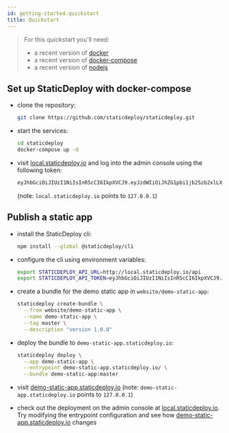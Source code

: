 ```yaml
---
id: getting-started.quickstart
title: Quickstart
---
```


> For this quickstart you'll need:
>
> - a recent version of [docker](https://docs.docker.com/install/)
> - a recent version of
>   [docker-compose](https://docs.docker.com/compose/install/)
> - a recent version of [nodejs](https://nodejs.org/en/)

## Set up StaticDeploy with docker-compose

- clone the repository:

  ```sh
  git clone https://github.com/staticdeploy/staticdeploy.git
  ```

- start the services:

  ```sh
  cd staticdeploy
  docker-compose up -d
  ```

- visit [local.staticdeploy.io](http://local.staticdeploy.io) and log into the
  admin console using the following token:

  ```sh
  eyJhbGciOiJIUzI1NiIsInR5cCI6IkpXVCJ9.eyJzdWIiOiJhZG1pbi1jb25zb2xlLXVzZXIifQ.yGQzbu3CAIGuxnEhEAKrqv9W8cXuBiCnPIwN_kmmzlQ
  ```

  (note: `local.staticdeploy.io` points to `127.0.0.1`)

## Publish a static app

- install the StaticDeploy cli:

  ```sh
  npm install --global @staticdeploy/cli
  ```

- configure the cli using environment variables:

  ```sh
  export STATICDEPLOY_API_URL=http://local.staticdeploy.io/api
  export STATICDEPLOY_API_TOKEN=eyJhbGciOiJIUzI1NiIsInR5cCI6IkpXVCJ9.eyJzdWIiOiJjbGktdXNlciJ9.5Afzq7hN9GoLzlKCJwxGpi1RnQeCSF705vRxuqXPZkU
  ```

- create a bundle for the demo static app in `website/demo-static-app`:

  ```sh
  staticdeploy create-bundle \
    --from website/demo-static-app \
    --name demo-static-app \
    --tag master \
    --description "version 1.0.0"
  ```

- deploy the bundle to `demo-static-app.staticdeploy.io`:

  ```sh
  staticdeploy deploy \
    --app demo-static-app \
    --entrypoint demo-static-app.staticdeploy.io/ \
    --bundle demo-static-app:master
  ```

- visit
  [demo-static-app.staticdeploy.io](http://demo-static-app.staticdeploy.io)
  (note: `demo-static-app.staticdeploy.io` points to `127.0.0.1`)

- check out the deployment on the admin console at
  [local.staticdeploy.io](http://local.staticdeploy.io). Try modifying the
  entrypoint configuration and see how
  [demo-static-app.staticdeploy.io](http://demo-static-app.staticdeploy.io)
  changes
